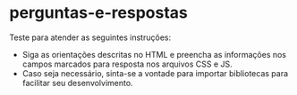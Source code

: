 # perguntas-e-respostas
Teste para atender as seguintes instruções: 
- Siga as orientações descritas no HTML e preencha as informações nos campos marcados para resposta nos arquivos CSS e JS.
- Caso seja necessário, sinta-se a vontade para importar bibliotecas para facilitar seu desenvolvimento.
